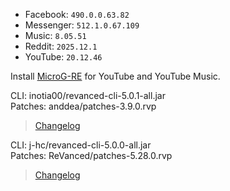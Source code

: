 - Facebook: `490.0.0.63.82`  
- Messenger: `512.1.0.67.109`  
- Music: `8.05.51`  
- Reddit: `2025.12.1`  
- YouTube: `20.12.46`  

Install [MicroG-RE](https://github.com/WSTxda/MicroG-RE/releases) for YouTube and YouTube Music.
  
CLI: inotia00/revanced-cli-5.0.1-all.jar  
Patches: anddea/patches-3.9.0.rvp  
> [Changelog](https://github.com/anddea/revanced-patches/releases/tag/v3.9.0)

CLI: j-hc/revanced-cli-5.0.0-all.jar  
Patches: ReVanced/patches-5.28.0.rvp  
> [Changelog](https://github.com/ReVanced/revanced-patches/releases/tag/v5.28.0)  
